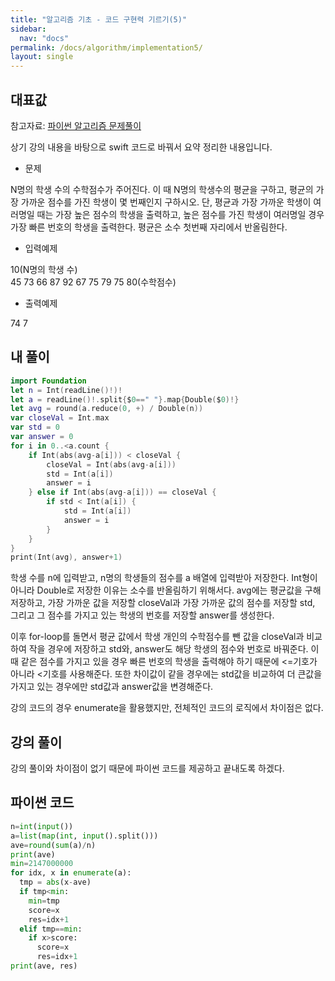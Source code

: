 ```yaml
---
title: "알고리즘 기초 - 코드 구현력 기르기(5)"
sidebar:
  nav: "docs"
permalink: /docs/algorithm/implementation5/
layout: single
---
```


## 대표값

참고자료: [파이썬 알고리즘 문제풀이](https://www.inflearn.com/course/%ED%8C%8C%EC%9D%B4%EC%8D%AC-%EC%95%8C%EA%B3%A0%EB%A6%AC%EC%A6%98-%EB%AC%B8%EC%A0%9C%ED%92%80%EC%9D%B4-%EC%BD%94%EB%94%A9%ED%85%8C%EC%8A%A4%ED%8A%B8/lecture/26915?tab=curriculum&speed=2)

상기 강의 내용을 바탕으로 swift 코드로 바꿔서 요약 정리한 내용입니다.

- 문제

N명의 학생 수의 수학점수가 주어진다. 이 때 N명의 학생수의 평균을 구하고, 평균의 가장 가까운 점수를 가진 학생이 몇 번째인지 구하시오. 단, 평균과 가장 가까운 학생이 여러명일 때는 가장 높은 점수의 학생을 출력하고, 높은 점수를 가진 학생이 여러명일 경우 가장 빠른 번호의 학생을 출력한다. 평균은 소수 첫번째 자리에서 반올림한다.

- 입력예제

10(N명의 학생 수)  
45 73 66 87 92 67 75 79 75 80(수학점수)

- 출력예제

74 7

## 내 풀이
``` swift
import Foundation
let n = Int(readLine()!)!
let a = readLine()!.split{$0==" "}.map{Double($0)!}
let avg = round(a.reduce(0, +) / Double(n))
var closeVal = Int.max
var std = 0
var answer = 0
for i in 0..<a.count {
    if Int(abs(avg-a[i])) < closeVal {
        closeVal = Int(abs(avg-a[i]))
        std = Int(a[i])
        answer = i
    } else if Int(abs(avg-a[i])) == closeVal {
        if std < Int(a[i]) {
            std = Int(a[i])
            answer = i
        }
    }
}
print(Int(avg), answer+1)
```
학생 수를 n에 입력받고, n명의 학생들의 점수를 a 배열에 입력받아 저장한다. Int형이 아니라 Double로 저장한 이유는 소수를 반올림하기 위해서다. avg에는 평균값을 구해 저장하고, 가장 가까운 값을 저장할 closeVal과 가장 가까운 값의 점수를 저장할 std, 그리고 그 점수를 가지고 있는 학생의 번호를 저장할 answer를 생성한다.

이후 for-loop를 돌면서 평균 값에서 학생 개인의 수학점수를 뺀 값을 closeVal과 비교하여 작을 경우에 저장하고 std와, answer도 해당 학생의 점수와 번호로 바꿔준다. 이때 같은 점수를 가지고 있을 경우 빠른 번호의 학생을 출력해야 하기 때문에 <=기호가 아니라 <기호를 사용해준다. 또한 차이값이 같을 경우에는 std값을 비교하여 더 큰값을 가지고 있는 경우에만 std값과 answer값을 변경해준다.

강의 코드의 경우 enumerate을 활용했지만, 전체적인 코드의 로직에서 차이점은 없다.

## 강의 풀이

강의 풀이와 차이점이 없기 때문에 파이썬 코드를 제공하고 끝내도록 하겠다.

## 파이썬 코드
``` python
n=int(input())
a=list(map(int, input().split()))
ave=round(sum(a)/n)
print(ave)
min=2147000000
for idx, x in enumerate(a):
  tmp = abs(x-ave)
  if tmp<min:
    min=tmp
    score=x
    res=idx+1
  elif tmp==min:
    if x>score:
      score=x
      res=idx+1
print(ave, res)
```
